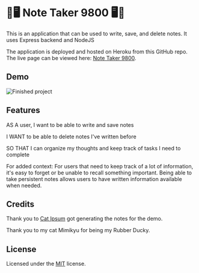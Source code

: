 # 📝🖥️ Note Taker 9800 🖥️📝

This is an application that can be used to write, save, and delete notes. It uses Express backend and NodeJS

The application is deployed and hosted on Heroku from this GitHub repo. The live page can be viewed here: [Note Taker 9800](https://note-taker-9800.herokuapp.com/).

## Demo

![Finished project](https://media.giphy.com/media/9kiCKgyxCQkPqnkQRa/giphy.gif)

## Features

AS A user, I want to be able to write and save notes

I WANT to be able to delete notes I've written before

SO THAT I can organize my thoughts and keep track of tasks I need to complete

For added context: For users that need to keep track of a lot of information, it's easy to forget or be unable to recall something important. Being able to take persistent notes allows users to have written information available when needed.

## Credits

Thank you to [Cat Ipsum](http://www.catipsum.com/index.php) got generating the notes for the demo.

Thank you to my cat Mimikyu for being my Rubber Ducky.

## License

Licensed under the [MIT](LICENSE.txt) license.